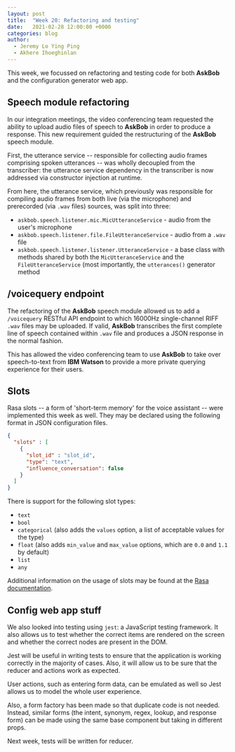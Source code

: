 ```yaml
---
layout: post
title:  "Week 20: Refactoring and testing"
date:   2021-02-28 12:00:00 +0000
categories: blog
author:
  - Jeremy Lo Ying Ping
  - Akhere Ihoeghinlan
---
```


This week, we focussed on refactoring and testing code for both **AskBob** and the configuration generator web app.

## Speech module refactoring

In our integration meetings, the video conferencing team requested the ability to upload audio files of speech to **AskBob** in order to produce a response. This new requirement guided the restructuring of the **AskBob** speech module.

First, the utterance service -- responsible for collecting audio frames comprising spoken utterances -- was wholly decoupled from the transcriber: the utterance service dependency in the transcriber is now addressed via constructor injection at runtime.

From here, the utterance service, which previously was responsible for compiling audio frames from both live (via the microphone) and prerecorded (via `.wav` files) sources, was split into three:
- `askbob.speech.listener.mic.MicUtteranceService` - audio from the user's microphone
- `askbob.speech.listener.file.FileUtteranceService` - audio from a `.wav` file
- `askbob.speech.listener.listener.UtteranceService` - a base class with methods shared by both the `MicUtteranceService` and the `FileUtteranceService` (most importantly, the `utterances()` generator method

## /voicequery endpoint

The refactoring of the **AskBob** speech module allowed us to add a `/voicequery` RESTful API endpoint to which 16000Hz single-channel RIFF `.wav` files may be uploaded. If valid, **AskBob** transcribes the first complete line of speech contained within `.wav` file and produces a JSON response in the normal fashion.

This has allowed the video conferencing team to use **AskBob** to take over speech-to-text from **IBM Watson** to provide a more private querying experience for their users.

## Slots

Rasa slots -- a form of 'short-term memory' for the voice assistant -- were implemented this week as well. They may be declared using the following format in JSON configuration files.

```json
{
  "slots" : [
    {
      "slot_id" : "slot_id",
      "type": "text",
      "influence_conversation": false
    }
  ]
}
```

There is support for the following slot types:
- `text`
- `bool`
- `categorical` (also adds the `values` option, a list of acceptable values for the type)
- `float` (also adds `min_value` and `max_value` options, which are `0.0` and `1.1` by default)
- `list`
- `any`

Additional information on the usage of slots may be found at the [Rasa documentation](https://rasa.com/docs/rasa/domain/#slots).


## Config web app stuff

We also looked into testing using `jest`: a JavaScript testing framework. It also allows us to test whether the correct items are rendered on the screen and whether the correct nodes are present in the DOM.

Jest will be useful in writing tests to ensure that the application is working correctly in the majority of cases. Also, it will allow us to be sure that the reducer and actions work as expected.

User actions, such as entering form data, can be emulated as well so Jest allows us to model the whole user experience.

Also, a form factory has been made so that duplicate code is not needed. Instead, similar forms (the intent, synonym, regex, lookup, and response form) can be made using the same base component but taking in different props.

Next week, tests will be written for reducer.
